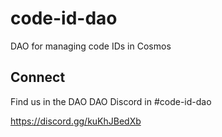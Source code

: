 # code-id-dao

DAO for managing code IDs in Cosmos

## Connect

Find us in the DAO DAO Discord in #code-id-dao

https://discord.gg/kuKhJBedXb
